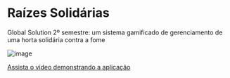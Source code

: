 # Raízes Solidárias
Global Solution 2º semestre: um sistema gamificado de gerenciamento de uma horta solidária contra a fome

![image](https://github.com/mariana-santos/RaizesSolidarias/assets/56116824/73624d31-22dc-4bd8-8838-a9883521d017)

[Assista o vídeo demonstrando a aplicação](https://youtu.be/SJV4n5QrA_Y)
